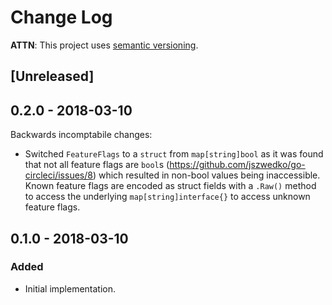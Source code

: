 # Change Log

**ATTN**: This project uses [semantic versioning](http://semver.org/).

## [Unreleased]

## 0.2.0 - 2018-03-10

Backwards incomptabile changes:

* Switched `FeatureFlags` to a `struct` from `map[string]bool` as it was found that not all feature flags are `bool`s
  (https://github.com/jszwedko/go-circleci/issues/8) which resulted in non-bool values being inaccessible. Known feature
  flags are encoded as struct fields with a `.Raw()` method to access the underlying `map[string]interface{}` to access
  unknown feature flags.

## 0.1.0 - 2018-03-10

### Added
- Initial implementation.
